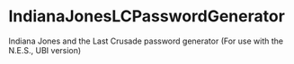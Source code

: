 # IndianaJonesLCPasswordGenerator
Indiana Jones and the Last Crusade password generator (For use with the N.E.S., UBI version)
